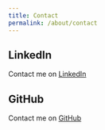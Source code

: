 ```yaml
---
title: Contact
permalink: /about/contact
---
```


## LinkedIn
Contact me on [LinkedIn](https://www.linkedin.com/in/vishal-coelho)

## GitHub
Contact me on [GitHub](https://github.com/vishalcoelho)